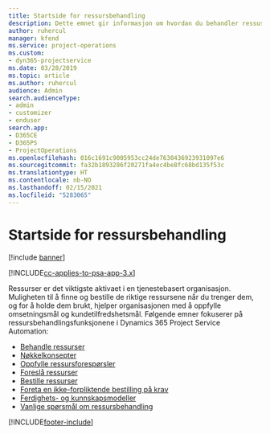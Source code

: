 ```yaml
---
title: Startside for ressursbehandling
description: Dette emnet gir informasjon om hvordan du behandler ressuser.
author: ruhercul
manager: kfend
ms.service: project-operations
ms.custom:
- dyn365-projectservice
ms.date: 03/28/2019
ms.topic: article
ms.author: ruhercul
audience: Admin
search.audienceType:
- admin
- customizer
- enduser
search.app:
- D365CE
- D365PS
- ProjectOperations
ms.openlocfilehash: 016c1691c9005953cc24de7630436923931097e6
ms.sourcegitcommit: fa32b1893286f20271fa4ec4be8fc68bd135f53c
ms.translationtype: HT
ms.contentlocale: nb-NO
ms.lasthandoff: 02/15/2021
ms.locfileid: "5283065"
---
```

# <a name="resource-management-home-page"></a>Startside for ressursbehandling

[!include [banner](../includes/psa-now-project-operations.md)]

[!INCLUDE[cc-applies-to-psa-app-3.x](../includes/cc-applies-to-psa-app-3x.md)]

Ressurser er det viktigste aktivaet i en tjenestebasert organisasjon. Muligheten til å finne og bestille de riktige ressursene når du trenger dem, og for å holde dem brukt, hjelper organisasjonen med å oppfylle omsetningsmål og kundetilfredshetsmål. Følgende emner fokuserer på ressursbehandlingsfunksjonene i Dynamics 365 Project Service Automation:

- [Behandle ressurser](manage-resources.md)
- [Nøkkelkonsepter](reports-key-concepts.md)
- [Oppfylle ressursforespørsler](resource-management-fulfill-requests.md)
- [Foreslå ressurser](resource-management-propose-resources.md)
- [Bestille ressurser](resource-management-book-resources-scheduleboard.md)
- [Foreta en ikke-forpliktende bestilling på krav](resource-management-softbook-requirements.md)
- [Ferdighets- og kunnskapsmodeller](resource-management-skills-proficiency.md)
- [Vanlige spørsmål om ressursbehandling](resource-management-faq.md)


[!INCLUDE[footer-include](../includes/footer-banner.md)]